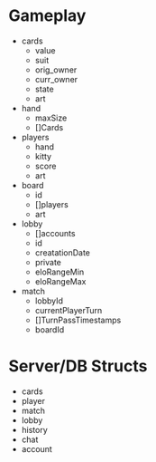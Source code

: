 # Gameplay

- cards
  - value
  - suit
  - orig_owner
  - curr_owner
  - state
  - art
- hand
  - maxSize
  - []Cards
- players
  - hand
  - kitty
  - score
  - art
- board
  - id
  - []players
  - art
- lobby
  - []accounts
  - id
  - creatationDate
  - private
  - eloRangeMin
  - eloRangeMax
- match
  - lobbyId
  - currentPlayerTurn
  - []TurnPassTimestamps
  - boardId

# Server/DB Structs

- cards
- player
- match
- lobby
- history
- chat
- account
